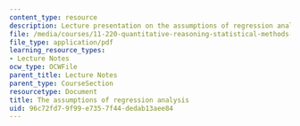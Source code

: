 ```yaml
---
content_type: resource
description: Lecture presentation on the assumptions of regression analysis.
file: /media/courses/11-220-quantitative-reasoning-statistical-methods-for-planners-i-spring-2009/96c72fd79f99e7357f44dedab13aee84_MIT11_220s09_lec17.pdf
file_type: application/pdf
learning_resource_types:
- Lecture Notes
ocw_type: OCWFile
parent_title: Lecture Notes
parent_type: CourseSection
resourcetype: Document
title: The assumptions of regression analysis
uid: 96c72fd7-9f99-e735-7f44-dedab13aee84
---
```

